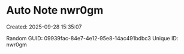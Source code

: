 ﻿# Auto Note nwr0gm
Created: 2025-09-28 15:35:07

Random GUID: 09939fac-84e7-4e12-95e8-14ac491bdbc3
Unique ID: nwr0gm
